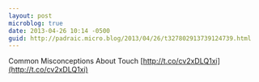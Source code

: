 ```yaml
---
layout: post
microblog: true
date: 2013-04-26 10:14 -0500
guid: http://padraic.micro.blog/2013/04/26/t327802913739124739.html
---
```

Common Misconceptions About Touch [http://t.co/cv2xDLQ1xi](http://t.co/cv2xDLQ1xi)
